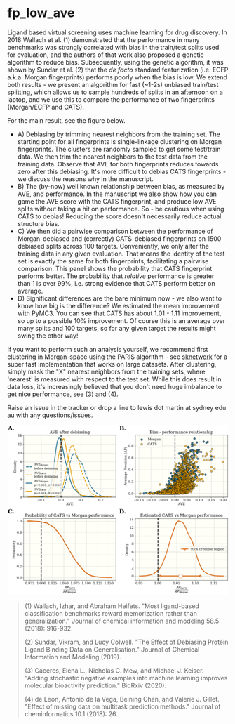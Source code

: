 # fp_low_ave

Ligand based virtual screening uses machine learning for drug discovery. In 2018 Wallach et al. (1) demonstrated that the performance in many benchmarks was strongly correlated with bias in the train/test splits used for evaluation, and the authors of that work also proposed a genetic algorithm to reduce bias. Subsequently, using the genetic algorithm, it was shown by Sundar et al. (2) that the _de facto_ standard featurization (i.e. ECFP a.k.a. Morgan fingerprints) performs poorly when the bias is low. We extend both results - we present an algorithm for fast (~1-2s) unbiased train/test splitting, which allows us to sample hundreds of splits in an afternoon on a laptop, and we use this to compare the performance of two fingerprints (Morgan/ECFP and CATS). 



For the main result, see the figure below. 
- A) Debiasing by trimming nearest neighbors from the training set. The starting point for all fingerprints is single-linkage clustering on Morgan fingerprints. The clusters are randomly sampled to get some test/train data. We then trim the nearest neighbors to the test data from the training data. Observe that AVE for both fingerprints reduces towards zero after this debiasing. It's more difficult to debias CATS fingerprints - we discuss the reasons why in the manuscript. 
- B) The (by-now) well known relationship between bias, as measured by AVE, and performance. In the manuscript we also show how you can game the AVE score with the CATS fingerprint, and produce low AVE splits without taking a hit on performance. So - be cautious when using CATS to debias! Reducing the score doesn't necessarily reduce actual structure bias. 
- C) We then did a pairwise comparison between the performance of Morgan-debiased and (correctly) CATS-debiased fingerprints on 1500 debiased splits across 100 targets. Conveniently, we only alter the training data in any given evaluation. That means the identity of the test set is exactly the same for both fingerprints, facilitating a pairwise comparison. This panel shows the probability that CATS fingerprint performs better. The probability that _relative_ performance is greater than 1 is over 99%, i.e. strong evidence that CATS perform better on average. 
- D) Significant differences are the bare minimum now - we also want to know how big is the difference? We estimated the mean improvement with PyMC3. You can see that CATS has about 1.01 - 1.11 improvement, so up to a possible 10% improvement. Of course this is an average over many splits and 100 targets, so for any given target the results might swing the other way! 


If you want to perform such an analysis yourself, we recommend first clustering in Morgan-space using the PARIS algorithm - see [sknetwork](https://scikit-network.readthedocs.io/en/latest/) for a super fast implementation that works on large datasets. After clustering, simply mask the "X" nearest neighbors from the training sets, where 'nearest' is measured with respect to the test set.  While this does result in data loss, it's increasingly believed that you don't need huge imbalance to get nice performance, see (3) and (4). 

Raise an issue in the tracker or drop a line to lewis dot martin at sydney edu au with any questions/issues. 




![result](./code/processed_data/graph_fp_comparison/comparison.png)







>(1) Wallach, Izhar, and Abraham Heifets. "Most ligand-based classification benchmarks reward memorization rather than generalization." Journal of chemical information and modeling 58.5 (2018): 916-932.
>
>(2) Sundar, Vikram, and Lucy Colwell. "The Effect of Debiasing Protein Ligand Binding Data on Generalisation." Journal of Chemical Information and Modeling (2019).
>
>(3) Caceres, Elena L., Nicholas C. Mew, and Michael J. Keiser. "Adding stochastic negative examples into machine learning improves molecular bioactivity prediction." BioRxiv (2020).
>
>(4) de León, Antonio de la Vega, Beining Chen, and Valerie J. Gillet. "Effect of missing data on multitask prediction methods." Journal of cheminformatics 10.1 (2018): 26.

